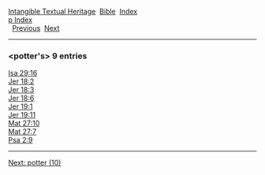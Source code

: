 [Intangible Textual Heritage](../../index)  [Bible](../index) 
[Index](index)   
[p Index](_p_)  
  [Previous](c08724)  [Next](c08726) 

------------------------------------------------------------------------

### &lt;potter's&gt; 9 entries

[Isa 29:16](../kjv/isa029.htm#016)  
[Jer 18:2](../kjv/jer018.htm#002)  
[Jer 18:3](../kjv/jer018.htm#003)  
[Jer 18:6](../kjv/jer018.htm#006)  
[Jer 19:1](../kjv/jer019.htm#001)  
[Jer 19:11](../kjv/jer019.htm#011)  
[Mat 27:10](../kjv/mat027.htm#010)  
[Mat 27:7](../kjv/mat027.htm#007)  
[Psa 2:9](../kjv/psa002.htm#009)  

------------------------------------------------------------------------

[Next: potter (10)](c08726)
